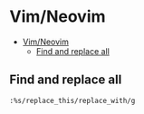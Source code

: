 # Vim/Neovim
<!--ts-->
* [Vim/Neovim](vim.md#vimneovim)
   * [Find and replace all](vim.md#find-and-replace-all)

<!-- Added by: runner, at: Fri Jul 16 11:47:56 UTC 2021 -->

<!--te-->

## Find and replace all
```vim
:%s/replace_this/replace_with/g
```
